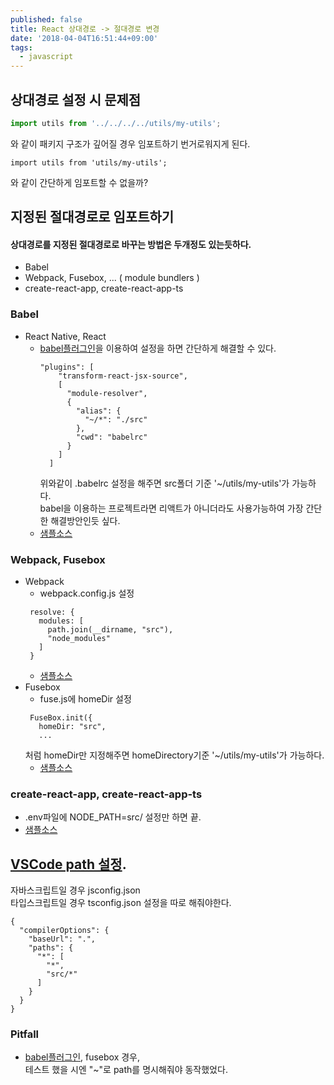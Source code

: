 ```yaml
---
published: false
title: React 상대경로 -> 절대경로 변경
date: '2018-04-04T16:51:44+09:00'
tags:
  - javascript
---
```

## 상대경로 설정 시 문제점
```javascript
import utils from '../../../../utils/my-utils';
```
와 같이 패키지 구조가 깊어질 경우 임포트하기 번거로워지게 된다.
```
import utils from 'utils/my-utils';
```
와 같이 간단하게 임포트할 수 없을까?

## 지정된 절대경로로 임포트하기
#### 상대경로를 지정된 절대경로로 바꾸는 방법은 두개정도 있는듯하다.
* Babel
* Webpack, Fusebox, ... ( module bundlers )
* create-react-app, create-react-app-ts

### Babel
- React Native, React <br/>
  - [babel플러그인](https://github.com/tleunen/babel-plugin-module-resolver)을 이용하여 설정을 하면 간단하게 해결할 수 있다. <br/>
    ```
    "plugins": [
        "transform-react-jsx-source",
        [
          "module-resolver",
          {
            "alias": {
              "~/*": "./src"
            },
            "cwd": "babelrc"
          }
        ]
      ]
    ```
     위와같이 .babelrc 설정을 해주면 src폴더 기준 '~/utils/my-utils'가 가능하다.<br/>
     babel을 이용하는 프로젝트라면 리액트가 아니더라도 사용가능하여 가장 간단한 해결방안인듯 싶다.
  - [샘플소스](https://github.com/BoBinLee/absolute-sample/tree/2-react-native-ts)

### Webpack, Fusebox
- Webpack
  - webpack.config.js 설정
   ```
    resolve: {
      modules: [
        path.join(__dirname, "src"),
        "node_modules"
      ]
    }
   ```
   - [샘플소스](https://github.com/BoBinLee/absolute-sample/tree/4-webpack)
- Fusebox
  - fuse.js에 homeDir 설정
   ```
    FuseBox.init({
      homeDir: "src",
      ...
   ``` 
   처럼 homeDir만 지정해주면 homeDirectory기준 '~/utils/my-utils'가 가능하다.
  - [샘플소스](https://github.com/BoBinLee/absolute-sample/tree/3-fusebox-ts)

### create-react-app, create-react-app-ts
- .env파일에 NODE_PATH=src/ 설정만 하면 끝.
- [샘플소스](https://github.com/BoBinLee/absolute-sample/tree/1-create-react-app)


## [VSCode path 설정](https://code.visualstudio.com/docs/languages/jsconfig).
자바스크립트일 경우 jsconfig.json <br/>
타입스크립트일 경우 tsconfig.json 설정을 따로 해줘야한다.
```
{
  "compilerOptions": {
    "baseUrl": ".",
    "paths": {
      "*": [
        "*",
        "src/*"
      ]
    }
  }
}
```

### Pitfall
- [babel플러그인](https://github.com/tleunen/babel-plugin-module-resolver), fusebox 경우, <br/>
  테스트 했을 시엔 "~"로 path를 명시해줘야 동작했었다.
